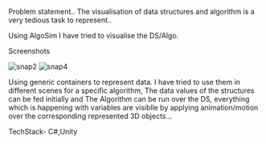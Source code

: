 
Problem statement..
The visualisation of data structures and algorithm
is a very tedious task to represent..

Using AlgoSim I have tried to visualise the DS/Algo.

Screenshots 


![snap2](https://github.com/user-attachments/assets/085f025f-d9f2-44ef-8005-708662b91f78)
![snap4](https://github.com/user-attachments/assets/8f9c9323-d940-4474-9256-4df835689c46)

Using generic containers to represent data. I have tried to use them
in different scenes for a specific algorithm, 
The data values of the structures can be fed initially and
The Algorithm can be run over the DS, everything which is happening with
variables are visiblle by applying animation/motion over 
the corresponding represented 3D objects...

TechStack- C#,Unity

